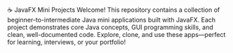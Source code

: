 ☕ JavaFX Mini Projects
Welcome! This repository contains a collection of beginner-to-intermediate Java mini applications built with JavaFX. Each project demonstrates core Java concepts, GUI programming skills, and clean, well-documented code.
Explore, clone, and use these apps—perfect for learning, interviews, or your portfolio!
